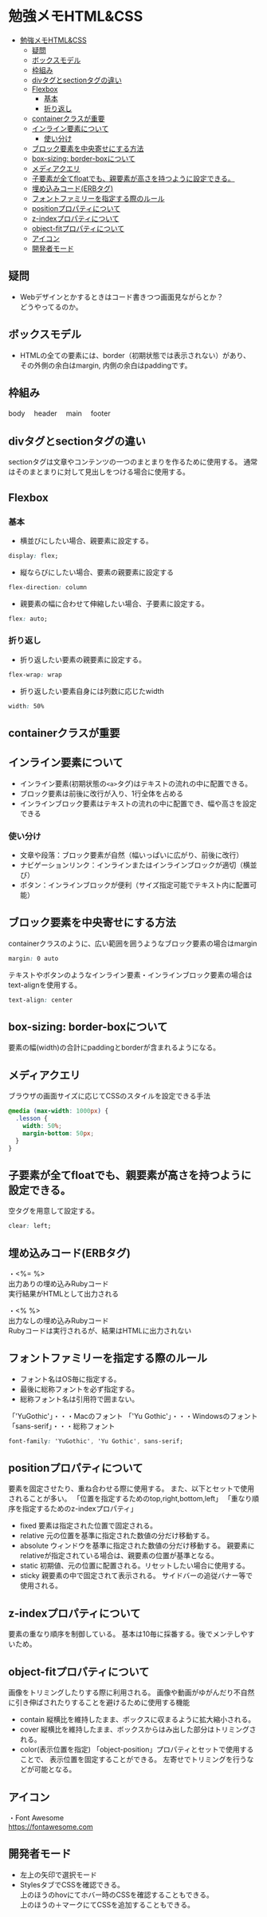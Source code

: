 # 勉強メモHTML&CSS


- [勉強メモHTML\&CSS](#勉強メモhtmlcss)
  - [疑問](#疑問)
  - [ボックスモデル](#ボックスモデル)
  - [枠組み](#枠組み)
  - [divタグとsectionタグの違い](#divタグとsectionタグの違い)
  - [Flexbox](#flexbox)
    - [基本](#基本)
    - [折り返し](#折り返し)
  - [containerクラスが重要](#containerクラスが重要)
  - [インライン要素について](#インライン要素について)
    - [使い分け](#使い分け)
  - [ブロック要素を中央寄せにする方法](#ブロック要素を中央寄せにする方法)
  - [box-sizing: border-boxについて](#box-sizing-border-boxについて)
  - [メディアクエリ](#メディアクエリ)
  - [子要素が全てfloatでも、親要素が高さを持つように設定できる。](#子要素が全てfloatでも親要素が高さを持つように設定できる)
  - [埋め込みコード(ERBタグ)](#埋め込みコードerbタグ)
  - [フォントファミリーを指定する際のルール](#フォントファミリーを指定する際のルール)
  - [positionプロパティについて](#positionプロパティについて)
  - [z-indexプロパティについて](#z-indexプロパティについて)
  - [object-fitプロパティについて](#object-fitプロパティについて)
  - [アイコン](#アイコン)
  - [開発者モード](#開発者モード)


## 疑問
- Webデザインとかするときはコード書きつつ画面見ながらとか？  
どうやってるのか。

## ボックスモデル
- HTMLの全ての要素には、border（初期状態では表示されない）があり、  
その外側の余白はmargin, 内側の余白はpaddingです。

## 枠組み
body
　header
　main
　footer

## divタグとsectionタグの違い
sectionタグは文章やコンテンツの一つのまとまりを作るために使用する。
通常はそのまとまりに対して見出しをつける場合に使用する。

## Flexbox
### 基本
- 横並びにしたい場合、親要素に設定する。  
```css
display: flex;
```

- 縦ならびにしたい場合、要素の親要素に設定する  
```css
flex-direction: column
```

- 親要素の幅に合わせて伸縮したい場合、子要素に設定する。  
```css
flex: auto;
```

### 折り返し
- 折り返したい要素の親要素に設定する。  
```css
flex-wrap: wrap  
```

- 折り返したい要素自身には列数に応じたwidth  
```css
width: 50%
```

## containerクラスが重要

## インライン要素について
- インライン要素(初期状態の`<a>`タグ)はテキストの流れの中に配置できる。  
- ブロック要素は前後に改行が入り、1行全体を占める  
- インラインブロック要素はテキストの流れの中に配置でき、幅や高さを設定できる

### 使い分け
- 文章や段落：ブロック要素が自然（幅いっぱいに広がり、前後に改行）
- ナビゲーションリンク：インラインまたはインラインブロックが適切（横並び）
- ボタン：インラインブロックが便利（サイズ指定可能でテキスト内に配置可能）

## ブロック要素を中央寄せにする方法
containerクラスのように、広い範囲を囲うようなブロック要素の場合はmargin
```css
margin: 0 auto
```

テキストやボタンのようなインライン要素・インラインブロック要素の場合はtext-alignを使用する。
```css
text-align: center
```

## box-sizing: border-boxについて
要素の幅(width)の合計にpaddingとborderが含まれるようになる。

## メディアクエリ
ブラウザの画面サイズに応じてCSSのスタイルを設定できる手法
```css
@media (max-width: 1000px) {
  .lesson {
    width: 50%;
    margin-bottom: 50px;
  }
}
```

## 子要素が全てfloatでも、親要素が高さを持つように設定できる。
空タグを用意して設定する。
```css
clear: left;
```

## 埋め込みコード(ERBタグ)
・<%= %>  
出力ありの埋め込みRubyコード  
実行結果がHTMLとして出力される

・<% %>  
出力なしの埋め込みRubyコード  
Rubyコードは実行されるが、結果はHTMLに出力されない

## フォントファミリーを指定する際のルール
- フォント名はOS毎に指定する。
- 最後に総称フォントを必ず指定する。
- 総称フォント名は引用符で囲まない。

「'YuGothic'」・・・Macのフォント
「'Yu Gothic'」・・・Windowsのフォント
「sans-serif」・・・総称フォント

```css
font-family: 'YuGothic', 'Yu Gothic', sans-serif;
```

## positionプロパティについて
要素を固定させたり、重ね合わせる際に使用する。
また、以下とセットで使用されることが多い。
「位置を指定するためのtop,right,bottom,left」
「重なり順序を指定するためのz-indexプロパティ」

- fixed
要素は指定された位置で固定される。
- relative
元の位置を基準に指定された数値の分だけ移動する。
- absolute
ウィンドウを基準に指定された数値の分だけ移動する。
親要素にrelativeが指定されている場合は、親要素の位置が基準となる。
- static
初期値、元の位置に配置される。リセットしたい場合に使用する。
- sticky
親要素の中で固定されて表示される。
サイドバーの追従バナー等で使用される。

## z-indexプロパティについて
要素の重なり順序を制御している。
基本は10毎に採番する。後でメンテしやすいため。

## object-fitプロパティについて
画像をトリミングしたりする際に利用される。
画像や動画がゆがんだり不自然に引き伸ばされたりすることを避けるために使用する機能
- contain
縦横比を維持したまま、ボックスに収まるように拡大縮小される。
- cover
縦横比を維持したまま、ボックスからはみ出した部分はトリミングされる。
- color(表示位置を指定)
「object-position」プロパティとセットで使用することで、
表示位置を固定することができる。
左寄せでトリミングを行うなどが可能となる。

## アイコン
・Font Awesome  
https://fontawesome.com 

## 開発者モード
- 左上の矢印で選択モード
- StylesタブでCSSを確認できる。  
上のほうのhovにてホバー時のCSSを確認することもできる。  
上のほうの＋マークにてCSSを追加することもできる。